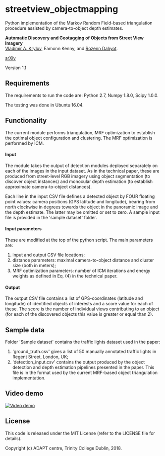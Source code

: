 # streetview_objectmapping

Python implementation of the Markov Random Field-based triangulation procedure assisted by camera-to-object depth estimates.

**Automatic Discovery and Geotagging of Objects from Street View Imagery**<br />
[Vladimir A. Krylov](https://sites.google.com/site/vlkryl/), Eamonn Kenny, and [Rozenn Dahyot](https://www.scss.tcd.ie/~dahyotr/).

[arXiv](https://www.youtube.com/watch?v=X0tM_iSRJMw "arXiv")

Version 1.1


## Requirements

The requirements to run the code are: Python 2.7, Numpy 1.8.0, Scipy 1.0.0.

The testing was done in Ubuntu 16.04.


## Functionality

The current module performs triangulation, MRF optimization to establish the optimal object configuration and clustering. The MRF optimization is performed by ICM.

#### Input

The module takes the output of detection modules deployed separately on each of the images in the input dataset. As in the technical paper, these are produced from street-level RGB imagery using object segmentation (to discover object instances) and monocular depth estimation (to establish approximate camera-to-object distances). 

Each line in the input CSV file defines a detected object by FOUR floating point values: camera positions (GPS latitude and longitude), bearing from north clockwise in degrees towards the object in the panoramic image and the depth estimate. The latter may be omitted or set to zero. A sample input file is provided in the 'sample dataset' folder.

#### Input parameters

These are modified at the top of the python script. The main parameters are:
1) input and output CSV file locations;
2) distance parameters: maximal camera-to-object distance and cluster size (both in meters);
3) MRF optimization parameters: number of ICM iterations and energy weights as defined in Eq. (4) in the technical paper.

#### Output

The output CSV file contains a list of GPS-coordinates (latitude and longitude) of identified objects of interests and a score value for each of these. The score is the number of individual views contributing to an object (for each of the discovered objects this value is greater or equal than 2).

## Sample data

Folder 'Sample dataset' contains the traffic lights dataset used in the paper:
1) 'ground_truth.csv' gives a list of 50 manually annotated traffic lights in Regent Street, London, UK;
2) 'detection_input.csv' contains the output produced by the object detection and depth estimation pipelines presented in the paper. This file is in the format used by the current MRF-based object triangulation implementation.

## Video demo

[![Video demo](https://img.youtube.com/vi/X0tM_iSRJMw/0.jpg)](https://www.youtube.com/watch?v=X0tM_iSRJMw)

## License

This code is released under the MIT License (refer to the LICENSE file for details).

Copyright (c) ADAPT centre, Trinity College Dublin, 2018.
